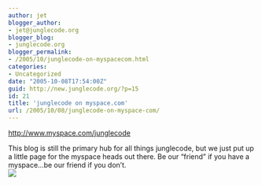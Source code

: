 ```yaml
---
author: jet
blogger_author:
- jet@junglecode.org
blogger_blog:
- junglecode.org
blogger_permalink:
- /2005/10/junglecode-on-myspacecom.html
categories:
- Uncategorized
date: "2005-10-08T17:54:00Z"
guid: http://new.junglecode.org/?p=15
id: 21
title: 'junglecode on myspace.com'
url: /2005/10/08/junglecode-on-myspace-com/
---
```


<http://www.myspace.com/junglecode>

This blog is still the primary hub for all things junglecode, but we just put up a little page for the myspace heads out there. Be our “friend” if you have a myspace…be our friend if you don’t.  
[![](https://www.junglecode.com/images/blog/add_thanks.jpg)](http://www.myspace.com/junglecode)